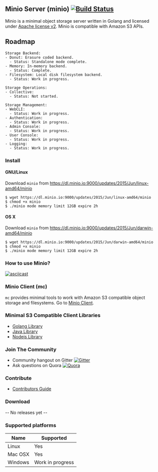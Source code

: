 ## Minio Server (minio) [![Build Status](https://travis-ci.org/minio/minio.svg)](https://travis-ci.org/minio/minio)

Minio is a minimal object storage server written in Golang and licensed under [Apache license v2](./LICENSE). Minio is compatible with Amazon S3 APIs. 

## Roadmap

~~~
Storage Backend:
- Donut: Erasure coded backend.
  - Status: Standalone mode complete.
- Memory: In-memory backend.
  - Status: Complete.
- Filesystem: Local disk filesystem backend.
  - Status: Work in progress.

Storage Operations:
- Collective:
  - Status: Not started.

Storage Management:
- WebCLI: 
  - Status: Work in progress.
- Authentication:
  - Status: Work in progress.
- Admin Console:
  - Status: Work in progress.
- User Console: 
  - Status: Work in progress.
- Logging: 
  - Status: Work in progress.
~~~

### Install

#### GNU/Linux 

Download ``minio`` from https://dl.minio.io:9000/updates/2015/Jun/linux-amd64/minio

~~~
$ wget https://dl.minio.io:9000/updates/2015/Jun/linux-amd64/minio
$ chmod +x minio
$ ./minio mode memory limit 12GB expire 2h
~~~
#### OS X

Download ``minio`` from https://dl.minio.io:9000/updates/2015/Jun/darwin-amd64/minio

~~~
$ wget https://dl.minio.io:9000/updates/2015/Jun/darwin-amd64/minio
$ chmod +x minio
$ ./minio mode memory limit 12GB expire 2h
~~~

### How to use Minio?

[![asciicast](https://asciinema.org/a/21508.png)](https://asciinema.org/a/21508)

### Minio Client (mc) 

``mc`` provides minimal tools to work with Amazon S3 compatible object storage and filesystems. Go to [Minio Client](https://github.com/minio/mc#minio-client-mc-).

### Minimal S3 Compatible Client Libraries
- [Golang Library](https://github.com/minio/minio-go)
- [Java Library](https://github.com/minio/minio-java)
- [Nodejs Library](https://github.com/minio/minio-js)

### Join The Community
* Community hangout on Gitter    [![Gitter](https://badges.gitter.im/Join%20Chat.svg)](https://gitter.im/minio/minio?utm_source=badge&utm_medium=badge&utm_campaign=pr-badge&utm_content=badge)
* Ask questions on Quora  [![Quora](http://upload.wikimedia.org/wikipedia/commons/thumb/5/57/Quora_logo.svg/55px-Quora_logo.svg.png)](http://www.quora.com/Minio)

### Contribute
* [Contributors Guide](./CONTRIBUTING.md)

### Download

-- No releases yet --

### Supported platforms

| Name  | Supported |
| ------------- | ------------- |
| Linux  | Yes  |
| Mac OSX | Yes |
| Windows | Work in progress |


